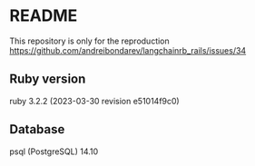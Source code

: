 # README
This repository is only for the reproduction https://github.com/andreibondarev/langchainrb_rails/issues/34

## Ruby version
ruby 3.2.2 (2023-03-30 revision e51014f9c0)

## Database
psql (PostgreSQL) 14.10
